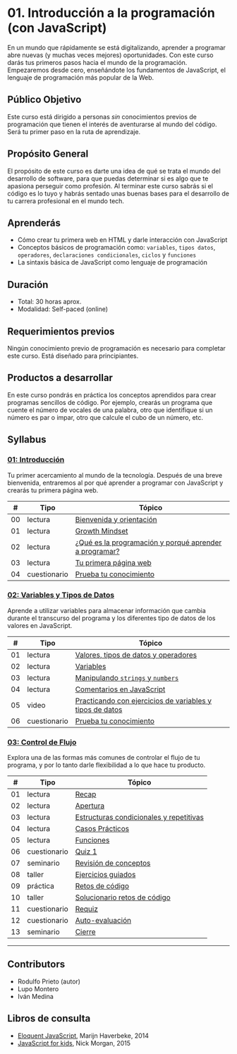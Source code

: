 # 01. Introducción a la programación (con JavaScript)

En un mundo que rápidamente se está digitalizando, aprender a programar abre
nuevas (y muchas veces mejores) oportunidades. Con este curso darás tus primeros
pasos hacia el mundo de la programación. Empezaremos desde cero, enseñándote los
fundamentos de JavaScript, el lenguaje de programación más popular de la Web.

## Público Objetivo

Este curso está dirigido a personas _sin_ conocimientos previos de programación
que tienen el interés de aventurarse al mundo del código. Será tu primer paso en
la ruta de aprendizaje.

## Propósito General

El propósito de este curso es darte una idea de qué se trata el mundo del
desarrollo de software, para que puedas determinar si es algo que te apasiona
perseguir como profesión. Al terminar este curso sabrás si el código es lo tuyo
y habrás sentado unas buenas bases para el desarrollo de tu carrera profesional
en el mundo tech.

## Aprenderás

* Cómo crear tu primera web en HTML y darle interacción con JavaScript
* Conceptos básicos de programación como: `variables`, `tipos datos`,
`operadores`, `declaraciones condicionales`, `ciclos` y `funciones`
* La sintaxis básica de JavaScript como lenguaje de programación

## Duración

* Total: 30 horas aprox.
* Modalidad: Self-paced (online)

## Requerimientos previos

Ningún conocimiento previo de programación es necesario para completar este
curso. Está diseñado para principiantes.

## Productos a desarrollar

En este curso pondrás en práctica los conceptos aprendidos para crear programas
sencillos de código. Por ejemplo, crearás un programa que cuente el número de
vocales de una palabra, otro que identifique si un número es par o impar, otro
que calcule el cubo de un número, etc.

## Syllabus

### [01: Introducción](01-introduction)

Tu primer acercamiento al mundo de la tecnología. Después de una breve
bienvenida, entraremos al por qué aprender a programar con JavaScript y crearás
tu primera página web.

| # | Tipo | Tópico
| - | ---- | ------
| 00 | lectura | [Bienvenida y orientación](01-introduction/00-welcome-and-orientation.md)
| 01 | lectura | [Growth Mindset](01-introduction/01-growth-mindset.md)
| 02 | lectura | [¿Qué es la programación y porqué aprender a programar?](01-introduction/02-why-learn-to-code.md)
| 03 | lectura | [Tu primera página web](01-introduction/03-your-first-website.md)
| 04 | cuestionario | [Prueba tu conocimiento](01-introduction/04-prueba-tu-conocimiento.md)

### [02: Variables y Tipos de Datos](02-variables-and-data-types)

Aprende a utilizar variables para almacenar información que cambia durante el
transcurso del programa y los diferentes tipo de datos de los valores en
JavaScript.

| # | Tipo | Tópico
| - | ---- | ------
| 01 | lectura | [Valores, tipos de datos y operadores](02-variables-and-data-types/01-values-data-types-and-operators.md)
| 02 | lectura | [Variables](02-variables-and-data-types/02-variables.md)
| 03 | lectura | [Manipulando `strings` y `numbers`](02-variables-and-data-types/03-self-learning-MDN.md)
| 04 | lectura | [Comentarios en JavaScript](02-variables-and-data-types/04-comments.md)
| 05 | video | [Practicando con ejercicios de variables y tipos de datos](02-variables-and-data-types/05-guided-exercises.md)
| 06 | cuestionario | [Prueba tu conocimiento](02-variables-and-data-types/06-prueba-tu-conocimiento.md)

### [03: Control de Flujo](03-control-flow)

Explora una de las formas más comunes de controlar el flujo de tu programa, y
por lo tanto darle flexibilidad a lo que hace tu producto.

| # | Tipo | Tópico
| - | ---- | ------
| 01 | lectura | [Recap](03-control-flow/01-recap.md)
| 02 | lectura | [Apertura](03-control-flow/02-opening.md)
| 03 | lectura | [Estructuras condicionales y repetitivas](03-control-flow/03-conditionals-and-loops.md)
| 04 | lectura | [Casos Prácticos](03-control-flow/04-practical-cases.md)
| 05 | lectura | [Funciones](03-control-flow/05-functions.md)
| 06 | cuestionario | [Quiz 1](03-control-flow/06-quiz-1.md)
| 07 | seminario | [Revisión de conceptos](03-control-flow/07-lecture.md)
| 08 | taller | [Ejercicios guiados](03-control-flow/08-guided-exercises.md)
| 09 | práctica | [Retos de código](03-control-flow/09-code-challenges.md)
| 10 | taller | [Solucionario retos de código](03-control-flow/10-solutions-code-challenges.md)
| 11 | cuestionario | [Requiz](03-control-flow/11-quiz-2.md)
| 12 | cuestionario | [Auto-evaluación](03-control-flow/12-self-assessment.md)
| 13 | seminario | [Cierre](03-control-flow/13-closing.md)

***

## Contributors

* Rodulfo Prieto (autor)
* Lupo Montero
* Iván Medina

## Libros de consulta

* [Eloquent JavaScript](http://eloquentjavascript.net/), Marijn Haverbeke, 2014
* [JavaScript for kids](http://pepa.holla.cz/wp-content/uploads/2015/11/JavaScript-for-Kids.pdf),
  Nick Morgan, 2015
